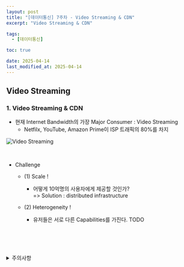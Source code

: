 ```yaml
---
layout: post
title: "[데이터통신] 7주차 - Video Streaming & CDN"
excerpt: "Video Streaming & CDN"

tags:
  - [데이터통신]

toc: true

date: 2025-04-14
last_modified_at: 2025-04-14
---
```

## Video Streaming
### 1. Video Streaming & CDN  
- 현재 Internet Bandwidth의 가장 Major Consumer : Video Streaming  
  - Netfilx, YouTube, Amazon Prime이 ISP 트래픽의 80%를 차지  

![Video Streaming](TODO)  

<br>

- Challenge
  - (1) Scale !
    - 어떻게 10억명의 사용자에게 제공할 것인가?  
    => Solution : distributed infrastructure  

  - (2) Heterogeneity !  
    - 유저들은 서로 다른 Capabilities를 가진다.  TODO  

<br>
<br>
<br>
<br>
<details>
<summary>주의사항</summary>
<div markdown="1">

이 포스팅은 강원대학교 김도형 교수님의 데이터통신 수업을 들으며 내용을 정리 한 것입니다.  
수업 내용에 대한 저작권은 교수님께 있으니,  
다른 곳으로의 무분별한 내용 복사를 자제해 주세요.

</div>
</details>